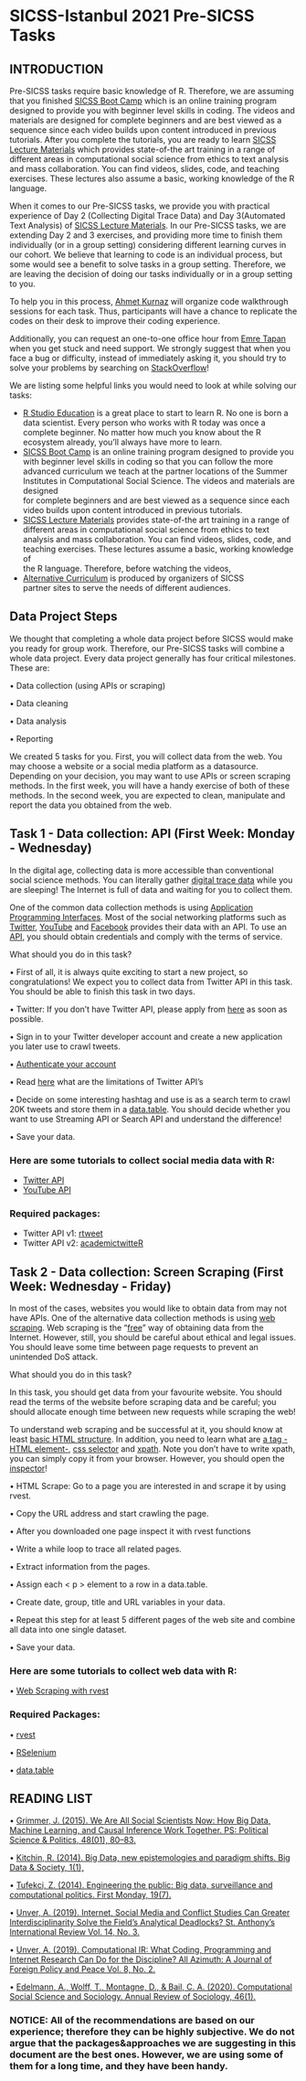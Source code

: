 # SICSS-Istanbul 2021 Pre-SICSS Tasks

## INTRODUCTION

Pre-SICSS tasks require basic knowledge of R. Therefore, we are assuming that you finished [SICSS Boot Camp](https://sicss.io/boot_camp/) which is an online 
training program designed to provide you with beginner level skills in coding. The videos and materials are designed for complete beginners and are best viewed as 
a sequence since each video builds upon content introduced in previous tutorials. After you complete the tutorials, you are ready to learn [SICSS Lecture 
Materials](https://sicss.io/curriculum) which provides state-of-the art training in a range of different areas in computational social science from ethics to text analysis and mass collaboration. You can find videos, slides, code, and teaching exercises. These lectures also assume a basic, working knowledge of the R language.

When it comes to our Pre-SICSS tasks, we provide you with practical experience of Day 2 (Collecting Digital Trace Data) and Day 3(Automated Text Analysis) of 
[SICSS Lecture Materials](https://sicss.io/curriculum). In our Pre-SICSS tasks, we are extending Day 2 and 3 exercises, and providing more time to finish them 
individually (or in a group setting) considering different learning curves in our cohort.  We believe that learning to code is an individual process, but some 
would see a benefit to solve tasks in a group setting. Therefore, we are leaving the decision of doing our tasks individually or in a group setting to you.  

To help you in this process, [Ahmet Kurnaz](https://sicss2021.slack.com/archives/D0248VAJCRE) will organize code walkthrough sessions for each task. Thus, 
participants will have a chance to replicate the codes on 
their desk to improve their coding experience. 

Additionally, you can request an one-to-one office hour from [Emre Tapan](https://sicss2021.slack.com/archives/D01GW4RAZ9B#) when you get stuck and need support. 
We strongly suggest that when you face a bug or 
difficulty, instead of immediately asking it, you should try to solve your problems by searching on [StackOverflow](https://stackoverflow.com/questions/tagged/r)! 

We are listing some helpful links you would need to look at while solving our tasks: 

- [R Studio Education](https://education.rstudio.com/) is a great place to start to learn R. No one is born a data scientist. Every person who works with R today 
   was once a complete beginner. No matter how much you know about the R ecosystem already, you’ll always have more to learn.
- [SICSS Boot Camp](https://sicss.io/boot_camp/) is an online training program designed to provide you with beginner level skills in coding so that you can follow 
  the more advanced curriculum we teach at the partner locations of the Summer Institutes in Computational Social Science. The videos and materials are designed  
  for complete beginners and are best viewed as a sequence since each video builds upon content introduced in previous tutorials.
- [SICSS Lecture Materials](https://sicss.io/curriculum) provides state-of-the art training in a range of different areas in computational social science from 
  ethics to text analysis and mass collaboration. You can find videos, slides, code, and teaching exercises. These lectures assume a basic, working knowledge of  
  the R language. Therefore, before watching the videos, 
- [Alternative Curriculum](https://github.com/compsocialscience/summer-institute/blob/master/_data/alternative_curriculum.md) is produced by organizers of SICSS  
  partner sites to serve the needs of different audiences. 

## Data Project Steps 

We thought that completing a whole data project before SICSS would make you ready for group work. Therefore, our Pre-SICSS tasks will combine a whole data project. 
Every data project generally has four critical milestones. These are:

• Data collection (using APIs or scraping)

• Data cleaning

• Data analysis

• Reporting 

We created 5 tasks for you. First, you will collect data from the web. You may choose a website or a social media platform as a datasource. Depending on your 
decision, you may want to use APIs or screen scraping methods. In the first week, you will have a handy exercise of both of these methods. In the second week, you 
are expected to clean, manipulate and report the data you obtained from the web. 



## Task 1 - Data collection: API (First Week: Monday - Wednesday)

In the digital age, collecting data is more accessible than conventional social science methods. You can literally gather [digital trace data](https://www.youtube.com/watch?v=uuSWQN7uYhk) while you are sleeping! The Internet is full of data and waiting for you to collect them.

One of the common data collection methods is using [Application Programming Interfaces](https://www.youtube.com/watch?v=jde_c7pB5U8&feature=youtu.be). Most of the 
social networking platforms such as [Twitter](https://developer.twitter.com/en), [YouTube](https://developers.google.com/youtube) and [Facebook](https://developers.facebook.com/) provides their data with an API. To use an [API](https://compsocialscience.github.io/summer-institute/2020/materials/day2-digital-trace-data/apis/Rpres/APIs.html#/), you should obtain credentials and comply with the terms of service.


What should you do in this task?

• First of all, it is always quite exciting to start a new project, so congratulations! We expect you to collect data from Twitter API in this task. You should be 
able to finish this task in two days.

• Twitter: If you don’t have Twitter API, please apply from [here](https://developer.twitter.com/en/use-cases/academic-researchers) as soon as possible.

• Sign in to your Twitter developer account and create a new application you later use to crawl tweets.

• [Authenticate your account](https://cran.r-project.org/web/packages/rtweet/vignettes/auth.html)

• Read [here](https://developer.twitter.com/en/docs/basics/rate-limiting) what are the limitations of Twitter API’s

• Decide on some interesting hashtag and use is as a search term to crawl 20K tweets and store them in a [data.table](https://cran.r-project.org/web/packages/data.table/vignettes/datatable-intro.html). You should decide whether you want to use Streaming API or Search API and understand the 
difference!

• Save your data.

### Here are some tutorials to collect social media data with R:

- [Twitter API](https://mkearney.github.io/nicar_tworkshop/#1)
- [YouTube API](https://www.rpubs.com/statscol/youtube_data_in_r)

### Required packages:
- Twitter API v1: [rtweet](https://www.rdocumentation.org/packages/rtweet/versions/0.7.0)
- Twitter API v2: [academictwitteR](https://cran.r-project.org/web/packages/academictwitteR/index.html)



## Task 2 - Data collection: Screen Scraping (First Week: Wednesday - Friday)

In most of the cases, websites you would like to obtain data from may not have APIs. One of the alternative data collection methods is using [web scraping](https://www.youtube.com/watch?v=LjTZNmBjC5Q&feature=youtu.be). Web scraping is the “[free](https://en.wikipedia.org/wiki/Free_software)” way of obtaining data 
from the Internet. However, still, you should be careful about ethical and legal issues. You should leave some time between page requests to prevent an unintended 
DoS attack.


What should you do in this task?

In this task, you should get data from your favourite website. You should read the terms of the website before scraping data and be careful; you should allocate 
enough time between new requests while scraping the web!

To understand web scraping and be successful at it, you should know at least [basic HTML structure](https://www.w3schools.com/html/html_intro.asp). In addition, 
you need to learn what are [a tag - HTML element-](https://www.learn-html.org/en/Basic_Elements), [css selector](https://www.w3schools.com/cssref/css_selectors.asp) and [xpath](https://www.w3schools.com/xml/xpath_syntax.asp). Note you don’t have to write xpath, you can 
simply copy it from your browser. However, you should open the [inspector](https://developer.mozilla.org/en-US/docs/Tools/Page_Inspector/How_to/Open_the_Inspector)!

• HTML Scrape: Go to a page you are interested in and scrape it by using rvest.

• Copy the URL address and start crawling the page.

• After you downloaded one page inspect it with rvest functions

• Write a while loop to trace all related pages.

• Extract information from the pages.

• Assign each < p > element to a row in a data.table. 
   
• Create date, group, title and URL variables in your data. 
   
• Repeat this step for at least 5 different pages of the web site and combine all data into one single dataset.

• Save your data.

### Here are some tutorials to collect web data with R:

• [Web Scraping with rvest](https://www.dataquest.io/blog/web-scraping-in-r-rvest/)

### Required Packages: 
• [rvest](https://rvest.tidyverse.org/articles/rvest.html)
   
• [RSelenium](https://cran.r-project.org/web/packages/RSelenium/vignettes/basics.html)
   
• [data.table](https://cran.r-project.org/web/packages/data.table/vignettes/datatable-intro.html)


## READING LIST

• [Grimmer, J. (2015). We Are All Social Scientists Now: How Big Data, Machine Learning, and Causal Inference Work Together. PS: Political Science & Politics, 
  48(01), 80–83.](https://doi.org/10.1017/S1049096514001784)

• [Kitchin, R. (2014). Big Data, new epistemologies and paradigm shifts. Big Data & Society, 1(1),](https://doi.org/10.1177/2053951714528481)

• [Tufekci, Z. (2014). Engineering the public: Big data, surveillance and computational politics. First Monday, 19(7).](https://doi.org/10.5210/fm.v19i7.4901)

• [Unver, A. (2019). Internet, Social Media and Conflict Studies Can Greater Interdisciplinarity Solve the Field’s Analytical Deadlocks? St. Anthony’s 
  International Review Vol. 14, No. 3.](https://arxiv.org/abs/1905.01777)

• [Unver, A. (2019). Computational IR: What Coding, Programming and Internet Research Can Do for the Discipline? All Azimuth: A Journal of Foreign Policy and Peace 
  Vol. 8, No. 2.](https://doi.org/10.20991/allazimuth.476433)

• [Edelmann, A., Wolff, T., Montagne, D., & Bail, C. A. (2020). Computational Social Science and Sociology. Annual Review of Sociology, 46(1).](https://doi.org/10.1146/annurev-soc-121919-054621)

  
### NOTICE: All of the recommendations are based on our experience; therefore they can be highly subjective. We do not argue that the packages&approaches we are suggesting in this document are the best ones. However, we are using some of them for a long time, and they have been handy.
